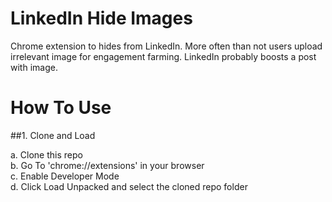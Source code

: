 # LinkedIn Hide Images   

Chrome extension to hides from LinkedIn. More often than not users upload irrelevant image for engagement farming. LinkedIn probably boosts a post with image.   

# How To Use   
 
##1. Clone and Load  

a. Clone this repo    
b. Go To 'chrome://extensions' in your browser   
c. Enable Developer Mode    
d. Click Load Unpacked and select the cloned repo folder    
